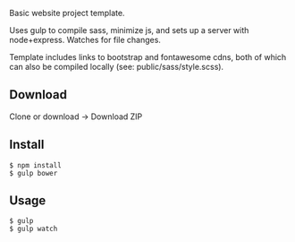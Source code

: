 Basic website project template.

Uses gulp to compile sass, minimize js, and sets up a server with node+express. Watches for file changes.

Template includes links to bootstrap and fontawesome cdns, both of which can also be compiled locally (see: public/sass/style.scss).

## Download

Clone or download -> Download ZIP

## Install

```
$ npm install
$ gulp bower
```

## Usage

```
$ gulp
$ gulp watch
```
